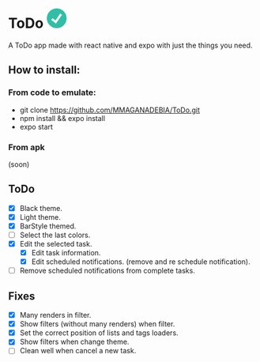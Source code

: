 # ToDo <img src="./assets/check.png" alt="check icon" style="width: 40px; height: 40px;" /> 
A ToDo app made with react native and expo with just the things you need.

## How to install:
### From code to emulate:
- git clone https://github.com/MMAGANADEBIA/ToDo.git
- npm install && expo install
- expo start

### From apk
(soon)

## ToDo
- [x] Black theme.
- [x] Light theme.
- [x] BarStyle themed.
- [ ] Select the last colors.
- [x] Edit the selected task.
  - [x] Edit task information.
  - [x] Edit scheduled notifications. (remove and re schedule notification).
- [ ] Remove scheduled notifications from complete tasks.

## Fixes
- [x] Many renders in filter.
- [x] Show filters (without many renders) when filter.
- [x] Set the correct position of lists and tags loaders. 
- [x] Show filters when change theme.
- [ ] Clean well when cancel a new task.
